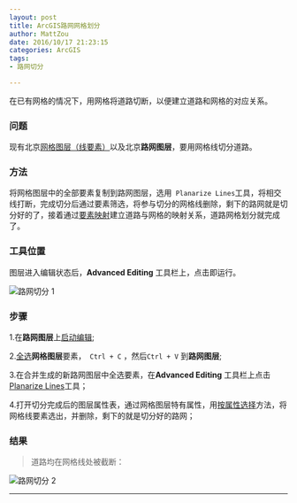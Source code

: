 ```yaml
---
layout: post
title: ArcGIS路网网格划分
author: MattZou
date: 2016/10/17 21:23:15 
categories: ArcGIS
tags: 
- 路网切分

---
```


在已有网格的情况下，用网格将道路切断，以便建立道路和网格的对应关系。

<!-- more -->

### 问题

现有北京[网格图层（线要素）][1]以及北京**路网图层**，要用网格线切分道路。

### 方法
将网格图层中的全部要素复制到路网图层，选用``` Planarize Lines```工具，将相交线打断，完成切分后通过要素筛选，将参与切分的网格线删除，剩下的路网就是切分好的了，接着通过[要素映射][2]建立道路与网格的映射关系，道路网格划分就完成了。 

### 工具位置

图层进入编辑状态后，**Advanced Editing** 工具栏上，点击即运行。

![路网切分 1](https://mattblog.oss-cn-beijing.aliyuncs.com/img/ArcGIS/%E8%B7%AF%E7%BD%91%E5%88%87%E5%88%861.jpg/pic) 

### 步骤

1.在**路网图层**上[启动编辑][3];

2.[全选][4]**网格图层**要素，``` Ctrl + C``` ，然后```Ctrl + V``` 到**路网图层**;

3.在合并生成的新路网图层中全选要素，在**Advanced Editing** 工具栏上点击[Planarize Lines][5]工具；

4.打开切分完成后的图层属性表，通过网格图层特有属性，用[按属性选择][6]方法，将网格线要素选出，并删除，剩下的就是切分好的路网；


### 结果

> 道路均在网格线处被截断：

![路网切分 2](https://mattblog.oss-cn-beijing.aliyuncs.com/img/ArcGIS/%E8%B7%AF%E7%BD%91%E5%88%87%E5%88%862.jpg/pic)

[1]: http://mattzou.github.io/2016/02/28/ArcGIS_Fishnet_2016-02-28/#
[2]: http://mattzou.github.io/2016/03/03/ArcGIS_%E8%A6%81%E7%B4%A0%E6%98%A0%E5%B0%84_2016-03-03/#
[3]: http://resources.arcgis.com/zh-cn/help/main/10.2/index.html#/na/01m60000005p000000/
[4]: resources.arcgis.com/zh-cn/help/main/10.2/index.html#/na/00s50000000w000000/
[5]: http://resources.arcgis.com/en/help/main/10.2/index.html#//01m800000012000000/
[6]: http://resources.arcgis.com/zh-cn/help/main/10.2/index.html#/na/00s500000021000000/

----------
